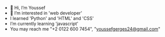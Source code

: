 - 👋 Hi, I’m Youssef
- 👀 I’m interested in 'web developer'
-  I learned 'Python' and 'HTML' and 'CSS'
-  I’m currently learning 'javascript'
-  You may reach me "+2 0122 600 7454", "youssefgerges24@gmail.com" 

<!---
youssef2424/youssef2424 is a ✨ special ✨ repository because its `README.md` (this file) appears on your GitHub profile.
You can click the Preview link to take a look at your changes.
--->
